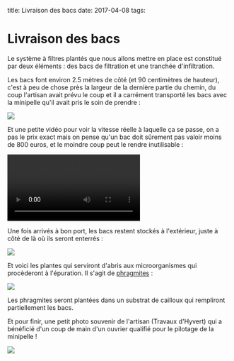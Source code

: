 title: Livraison des bacs
date: 2017-04-08
tags: 

# Livraison des bacs

Le système à filtres plantés que nous allons mettre en place est constitué par deux éléments : des bacs de filtration et une tranchée d'infiltration.

Les bacs font environ 2.5 mètres de côté (et 90 centimètres de hauteur), c'est à peu de chose près la largeur de la dernière partie du chemin, du coup l'artisan avait prévu le coup et il a carrément transporté les bacs avec la minipelle qu'il avait pris le soin de prendre :

<img src="images/epuration/bacs_chemin.JPG"/>

Et une petite vidéo pour voir la vitesse réelle à laquelle ça se passe, on a pas le prix exact mais on pense qu'un bac doit sûrement pas valoir moins de 800 euros, et le moindre coup peut le rendre inutilisable :

<video src="images/epuration/passage_etroit.mp4" controls></video>

Une fois arrivés à bon port, les bacs restent stockés à l'extérieur, juste à côté de là où ils seront enterrés :

<img src="images/epuration/bacs_entrepot.JPG"/>

Et voici les plantes qui serviront d'abris aux microorganismes qui procèderont à l'épuration. Il s'agit de [phragmites](https://fr.wikipedia.org/wiki/Phragmites) :

<img src="images/epuration/phragmites.JPG"/>

Les phragmites seront plantées dans un substrat de cailloux qui rempliront partiellement les bacs.

Et pour finir, une petit photo souvenir de l'artisan (Travaux d'Hyvert) qui a bénéficié d'un coup de main d'un ouvrier qualifié pour le pilotage de la minipelle !

<img src="images/epuration/hyvert.JPG"/>
